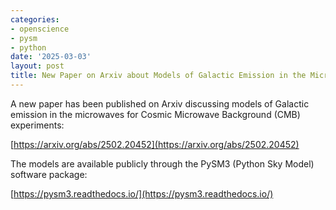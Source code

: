 ```yaml
---
categories:
- openscience
- pysm
- python
date: '2025-03-03'
layout: post
title: New Paper on Arxiv about Models of Galactic Emission in the Microwaves for CMB Experiments
---
```


A new paper has been published on Arxiv discussing models of Galactic emission in the microwaves for Cosmic Microwave Background (CMB) experiments:

[https://arxiv.org/abs/2502.20452](https://arxiv.org/abs/2502.20452)

The models are available publicly through the PySM3 (Python Sky Model) software package:

[https://pysm3.readthedocs.io/](https://pysm3.readthedocs.io/)